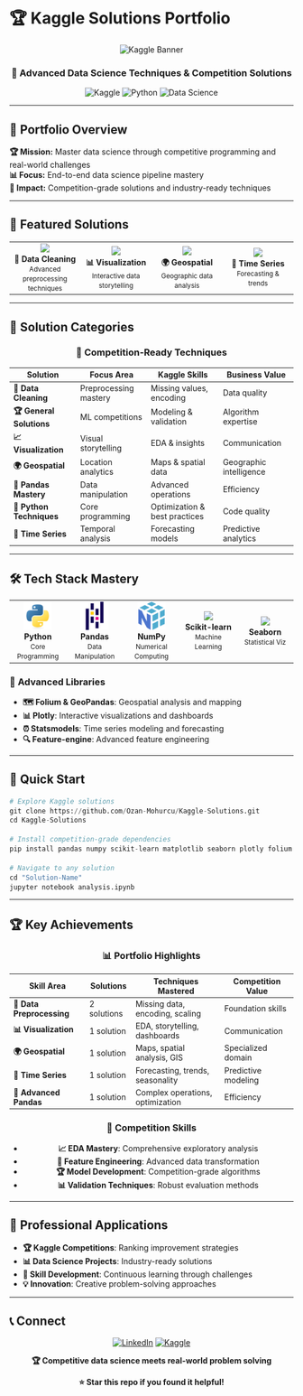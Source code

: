 # 🏆 Kaggle Solutions Portfolio

<div align="center">
  <img src="https://storage.googleapis.com/kaggle-media/learn/images/dq8lInW.png" width="600" alt="Kaggle Banner"/>
  
  <h3>🚀 Advanced Data Science Techniques & Competition Solutions</h3>
  
  <img src="https://img.shields.io/badge/Kaggle-20BEFF?style=for-the-badge&logo=kaggle&logoColor=white" alt="Kaggle"/>
  <img src="https://img.shields.io/badge/Python-3776AB?style=for-the-badge&logo=python&logoColor=white" alt="Python"/>
  <img src="https://img.shields.io/badge/Data%20Science-FF6B6B?style=for-the-badge&logo=databricks&logoColor=white" alt="Data Science"/>
</div>

---

## 🎯 Portfolio Overview

**🏆 Mission:** Master data science through competitive programming and real-world challenges  
**📊 Focus:** End-to-end data science pipeline mastery  
**💼 Impact:** Competition-grade solutions and industry-ready techniques

---

## 🚀 Featured Solutions

<table>
<tr>
<td align="center" width="25%">
<img src="https://cdn-icons-png.flaticon.com/512/2920/2920277.png" width="50"/><br>
<b>🧹 Data Cleaning</b><br>
<small>Advanced preprocessing techniques</small>
</td>
<td align="center" width="25%">
<img src="https://cdn-icons-png.flaticon.com/512/3074/3074767.png" width="50"/><br>
<b>📊 Visualization</b><br>
<small>Interactive data storytelling</small>
</td>
<td align="center" width="25%">
<img src="https://cdn-icons-png.flaticon.com/512/3135/3135715.png" width="50"/><br>
<b>🌍 Geospatial</b><br>
<small>Geographic data analysis</small>
</td>
<td align="center" width="25%">
<img src="https://cdn-icons-png.flaticon.com/512/3004/3004458.png" width="50"/><br>
<b>📅 Time Series</b><br>
<small>Forecasting & trends</small>
</td>
</tr>
</table>

---

## 📂 Solution Categories

<div align="center">

### 🎯 **Competition-Ready Techniques**

| Solution | Focus Area | Kaggle Skills | Business Value |
|----------|------------|---------------|----------------|
| **🧹 Data Cleaning** | Preprocessing mastery | Missing values, encoding | Data quality |
| **🏆 General Solutions** | ML competitions | Modeling & validation | Algorithm expertise |
| **📈 Visualization** | Visual storytelling | EDA & insights | Communication |
| **🌍 Geospatial** | Location analytics | Maps & spatial data | Geographic intelligence |
| **🐼 Pandas Mastery** | Data manipulation | Advanced operations | Efficiency |
| **🐍 Python Techniques** | Core programming | Optimization & best practices | Code quality |
| **📅 Time Series** | Temporal analysis | Forecasting models | Predictive analytics |

</div>

---

## 🛠️ Tech Stack Mastery

<table>
<tr>
<td align="center" width="20%">
<img src="https://raw.githubusercontent.com/devicons/devicon/master/icons/python/python-original.svg" width="50"/><br>
<b>Python</b><br>
<small>Core Programming</small>
</td>
<td align="center" width="20%">
<img src="https://raw.githubusercontent.com/devicons/devicon/2ae2a900d2f041da66e950e4d48052658d850630/icons/pandas/pandas-original.svg" width="50"/><br>
<b>Pandas</b><br>
<small>Data Manipulation</small>
</td>
<td align="center" width="20%">
<img src="https://raw.githubusercontent.com/devicons/devicon/master/icons/numpy/numpy-original.svg" width="50"/><br>
<b>NumPy</b><br>
<small>Numerical Computing</small>
</td>
<td align="center" width="20%">
<img src="https://upload.wikimedia.org/wikipedia/commons/0/05/Scikit_learn_logo_small.svg" width="50"/><br>
<b>Scikit-learn</b><br>
<small>Machine Learning</small>
</td>
<td align="center" width="20%">
<img src="https://seaborn.pydata.org/_images/logo-mark-lightbg.svg" width="50"/><br>
<b>Seaborn</b><br>
<small>Statistical Viz</small>
</td>
</tr>
</table>

### 🌟 **Advanced Libraries**
- **🗺️ Folium & GeoPandas**: Geospatial analysis and mapping
- **📊 Plotly**: Interactive visualizations and dashboards
- **⏰ Statsmodels**: Time series modeling and forecasting
- **🔍 Feature-engine**: Advanced feature engineering

---

## 🚀 Quick Start

```python
# Explore Kaggle solutions
git clone https://github.com/Ozan-Mohurcu/Kaggle-Solutions.git
cd Kaggle-Solutions

# Install competition-grade dependencies
pip install pandas numpy scikit-learn matplotlib seaborn plotly folium

# Navigate to any solution
cd "Solution-Name"
jupyter notebook analysis.ipynb
```

---

## 🏆 Key Achievements

<div align="center">

### 📊 **Portfolio Highlights**

| Skill Area | Solutions | Techniques Mastered | Competition Value |
|------------|-----------|-------------------|------------------|
| **🧹 Data Preprocessing** | 2 solutions | Missing data, encoding, scaling | Foundation skills |
| **📊 Visualization** | 1 solution | EDA, storytelling, dashboards | Communication |
| **🌍 Geospatial** | 1 solution | Maps, spatial analysis, GIS | Specialized domain |
| **📅 Time Series** | 1 solution | Forecasting, trends, seasonality | Predictive modeling |
| **🐼 Advanced Pandas** | 1 solution | Complex operations, optimization | Efficiency |

### 🎯 **Competition Skills**
- **📈 EDA Mastery**: Comprehensive exploratory analysis
- **🔧 Feature Engineering**: Advanced data transformation
- **🏆 Model Development**: Competition-grade algorithms
- **📊 Validation Techniques**: Robust evaluation methods

</div>

---

## 💼 Professional Applications

- **🏆 Kaggle Competitions**: Ranking improvement strategies
- **📊 Data Science Projects**: Industry-ready solutions
- **🎯 Skill Development**: Continuous learning through challenges
- **💡 Innovation**: Creative problem-solving approaches

---

## 📞 Connect

<div align="center">

[![LinkedIn](https://img.shields.io/badge/LinkedIn-0077B5?style=for-the-badge&logo=linkedin&logoColor=white)](https://www.linkedin.com/in/ozanmhrc/)
[![Kaggle](https://img.shields.io/badge/Kaggle-20BEFF?style=for-the-badge&logo=kaggle&logoColor=white)](https://www.kaggle.com/analyticaobscura)

**🏆 Competitive data science meets real-world problem solving**

**⭐ Star this repo if you found it helpful!**

</div>
